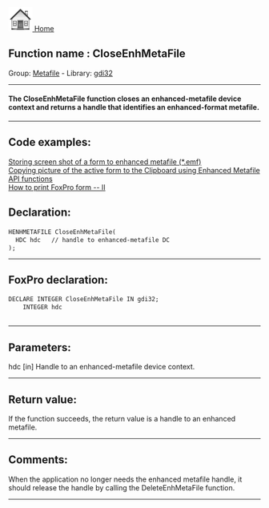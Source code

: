 [<img src="../../images/home.png"> Home ](https://github.com/VFPX/Win32API)  

## Function name : CloseEnhMetaFile
Group: [Metafile](../../functions_group.md#Metafile)  -  Library: [gdi32](../../Libraries.md#gdi32)  
***  


#### The CloseEnhMetaFile function closes an enhanced-metafile device context and returns a handle that identifies an enhanced-format metafile.
***  


## Code examples:
[Storing screen shot of a form to enhanced metafile (*.emf)](../../samples/sample_402.md)  
[Copying picture of the active form to the Clipboard using Enhanced Metafile API functions](../../samples/sample_404.md)  
[How to print FoxPro form -- II](../../samples/sample_406.md)  

## Declaration:
```foxpro  
HENHMETAFILE CloseEnhMetaFile(
  HDC hdc   // handle to enhanced-metafile DC
);  
```  
***  


## FoxPro declaration:
```foxpro  
DECLARE INTEGER CloseEnhMetaFile IN gdi32;
	INTEGER hdc
  
```  
***  


## Parameters:
hdc 
[in] Handle to an enhanced-metafile device context.   
***  


## Return value:
If the function succeeds, the return value is a handle to an enhanced metafile.  
***  


## Comments:
When the application no longer needs the enhanced metafile handle, it should release the handle by calling the DeleteEnhMetaFile function.   
  
***  

